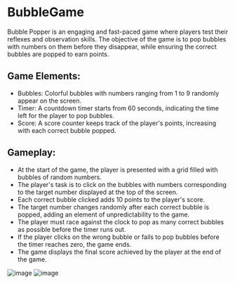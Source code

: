 # BubbleGame

Bubble Popper is an engaging and fast-paced game where players test their reflexes and observation skills. The objective of the game is to pop bubbles with numbers on them before they disappear, while ensuring the correct bubbles are popped to earn points.

## Game Elements:

- Bubbles: Colorful bubbles with numbers ranging from 1 to 9 randomly appear on the screen.
- Timer: A countdown timer starts from 60 seconds, indicating the time left for the player to pop bubbles.
- Score: A score counter keeps track of the player's points, increasing with each correct bubble popped.

## Gameplay:
- At the start of the game, the player is presented with a grid filled with bubbles of random numbers.
- The player's task is to click on the bubbles with numbers corresponding to the target number displayed at the top of the screen.
- Each correct bubble clicked adds 10 points to the player's score.
- The target number changes randomly after each correct bubble is popped, adding an element of unpredictability to the game.
- The player must race against the clock to pop as many correct bubbles as possible before the timer runs out.
- If the player clicks on the wrong bubble or fails to pop bubbles before the timer reaches zero, the game ends.
- The game displays the final score achieved by the player at the end of the game.

![image](https://github.com/Ayanokoji1248/BubbleGame/assets/120408462/d0e65c73-6cfe-443e-9712-eee71077e06d)
![image](https://github.com/Ayanokoji1248/BubbleGame/assets/120408462/f6b142d4-2a07-42a0-a590-f2e1cd9a1169)

